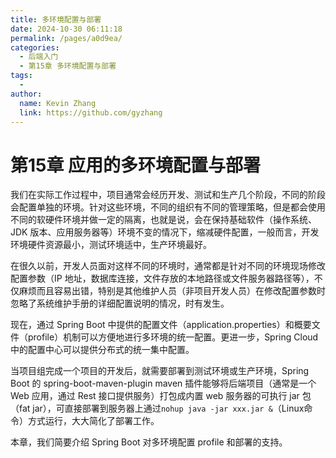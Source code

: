 ```yaml
---
title: 多环境配置与部署
date: 2024-10-30 06:11:18
permalink: /pages/a0d9ea/
categories: 
  - 后端入门
  - 第15章 多环境配置与部署
tags: 
  - 
author: 
  name: Kevin Zhang
  link: https://github.com/gyzhang
---
```

# 第15章 应用的多环境配置与部署

我们在实际工作过程中，项目通常会经历开发、测试和生产几个阶段，不同的阶段会配置单独的环境。针对这些环境，不同的组织有不同的管理策略，但是都会使用不同的软硬件环境并做一定的隔离，也就是说，会在保持基础软件（操作系统、JDK 版本、应用服务器等）环境不变的情况下，缩减硬件配置，一般而言，开发环境硬件资源最小，测试环境适中，生产环境最好。

在很久以前，开发人员面对这样不同的环境时，通常都是针对不同的环境现场修改配置参数（IP 地址，数据库连接，文件存放的本地路径或文件服务器路径等），不仅麻烦而且容易出错，特别是其他维护人员（非项目开发人员）在修改配置参数时忽略了系统维护手册的详细配置说明的情况，时有发生。

现在，通过 Spring Boot 中提供的配置文件（application.properties）和概要文件（profile）机制可以方便地进行多环境的统一配置。更进一步，Spring Cloud 中的配置中心可以提供分布式的统一集中配置。

当项目组完成一个项目的开发后，就需要部署到测试环境或生产环境，Spring Boot 的 spring-boot-maven-plugin maven 插件能够将后端项目（通常是一个 Web 应用，通过 Rest 接口提供服务）打包成内置 web 服务器的可执行 jar 包（fat jar），可直接部署到服务器上通过`nohup java -jar xxx.jar &`（Linux命令）方式运行，大大简化了部署工作。

本章，我们简要介绍 Spring Boot 对多环境配置 profile 和部署的支持。
